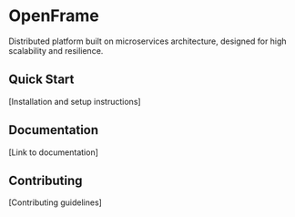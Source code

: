 # OpenFrame

Distributed platform built on microservices architecture, designed for high scalability and resilience.

## Quick Start
[Installation and setup instructions]

## Documentation
[Link to documentation]

## Contributing
[Contributing guidelines]
